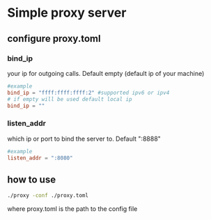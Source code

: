# Simple proxy server
## configure proxy.toml
### bind_ip
your ip for outgoing calls. Default empty (default ip of your machine)
```toml
#example
bind_ip = "ffff:ffff:ffff:2" #supported ipv6 or ipv4
# if empty will be used default local ip
bind_ip = ""
```
### listen_addr 
which ip or port to bind the server to. Default ":8888"
```toml
#example
listen_addr = ":8080"
```

## how to use
```bash
./proxy -conf ./proxy.toml
```
where proxy.toml is the path to the config file
